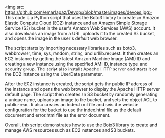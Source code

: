 <img src: https://github.com/emanlapaz/Devops/blob/master/images/devops.jpg>
This code is a Python script that uses the Boto3 library to create an Amazon Elastic Compute Cloud (EC2) instance and an Amazon Simple Storage Service (S3) bucket in the user's Amazon Web Services (AWS) account. It also downloads an image from a URL, uploads it to the created S3 bucket, and opens the image in the user's default web browser.

The script starts by importing necessary libraries such as boto3, webbrowser, time, sys, random, string, and urllib.request. It then creates an EC2 instance by getting the latest Amazon Machine Image (AMI) ID and creating a new instance using the specified AMI ID, instance type, and security group. The script also installs Apache HTTP server and starts it on the EC2 instance using the UserData parameter.

After the EC2 instance is created, the script gets the public IP address of the instance and opens the web browser to display the Apache HTTP server default page. The script then creates an S3 bucket by randomly generating a unique name, uploads an image to the bucket, and sets the object ACL to public-read. It also creates an index.html file and sets the website configuration for the bucket to use the index.html file as the default document and error.html file as the error document.

Overall, this script demonstrates how to use the Boto3 library to create and manage AWS resources such as EC2 instances and S3 buckets.
